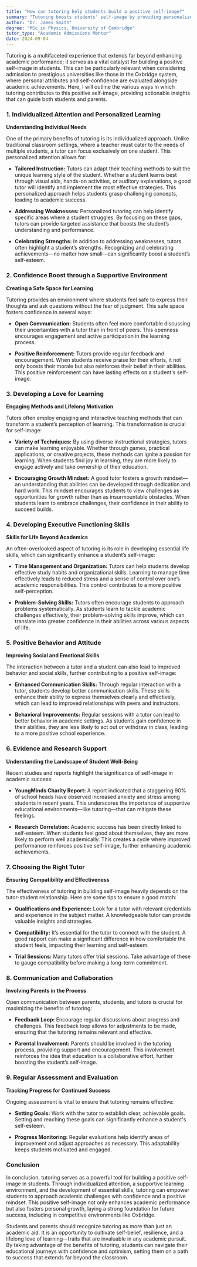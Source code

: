 ```yaml
---
title: "How can tutoring help students build a positive self-image?"
summary: "Tutoring boosts students' self-image by providing personalized support, enhancing confidence, and fostering skills essential for academic success and university admissions."
author: "Dr. James Smith"
degree: "MSc in Physics, University of Cambridge"
tutor_type: "Academic Admissions Mentor"
date: 2024-09-04
---
```


Tutoring is a multifaceted experience that extends far beyond enhancing academic performance; it serves as a vital catalyst for building a positive self-image in students. This can be particularly relevant when considering admission to prestigious universities like those in the Oxbridge system, where personal attributes and self-confidence are evaluated alongside academic achievements. Here, I will outline the various ways in which tutoring contributes to this positive self-image, providing actionable insights that can guide both students and parents.

### 1. Individualized Attention and Personalized Learning

**Understanding Individual Needs**

One of the primary benefits of tutoring is its individualized approach. Unlike traditional classroom settings, where a teacher must cater to the needs of multiple students, a tutor can focus exclusively on one student. This personalized attention allows for:

- **Tailored Instruction:** Tutors can adapt their teaching methods to suit the unique learning style of the student. Whether a student learns best through visual aids, hands-on activities, or auditory explanations, a good tutor will identify and implement the most effective strategies. This personalized approach helps students grasp challenging concepts, leading to academic success.

- **Addressing Weaknesses:** Personalized tutoring can help identify specific areas where a student struggles. By focusing on these gaps, tutors can provide targeted assistance that boosts the student’s understanding and performance.

- **Celebrating Strengths:** In addition to addressing weaknesses, tutors often highlight a student’s strengths. Recognizing and celebrating achievements—no matter how small—can significantly boost a student’s self-esteem.

### 2. Confidence Boost through a Supportive Environment

**Creating a Safe Space for Learning**

Tutoring provides an environment where students feel safe to express their thoughts and ask questions without the fear of judgment. This safe space fosters confidence in several ways:

- **Open Communication:** Students often feel more comfortable discussing their uncertainties with a tutor than in front of peers. This openness encourages engagement and active participation in the learning process.

- **Positive Reinforcement:** Tutors provide regular feedback and encouragement. When students receive praise for their efforts, it not only boosts their morale but also reinforces their belief in their abilities. This positive reinforcement can have lasting effects on a student's self-image.

### 3. Developing a Love for Learning

**Engaging Methods and Lifelong Motivation**

Tutors often employ engaging and interactive teaching methods that can transform a student’s perception of learning. This transformation is crucial for self-image:

- **Variety of Techniques:** By using diverse instructional strategies, tutors can make learning enjoyable. Whether through games, practical applications, or creative projects, these methods can ignite a passion for learning. When students find joy in learning, they are more likely to engage actively and take ownership of their education.

- **Encouraging Growth Mindset:** A good tutor fosters a growth mindset—an understanding that abilities can be developed through dedication and hard work. This mindset encourages students to view challenges as opportunities for growth rather than as insurmountable obstacles. When students learn to embrace challenges, their confidence in their ability to succeed builds.

### 4. Developing Executive Functioning Skills

**Skills for Life Beyond Academics**

An often-overlooked aspect of tutoring is its role in developing essential life skills, which can significantly enhance a student’s self-image:

- **Time Management and Organization:** Tutors can help students develop effective study habits and organizational skills. Learning to manage time effectively leads to reduced stress and a sense of control over one’s academic responsibilities. This control contributes to a more positive self-perception.

- **Problem-Solving Skills:** Tutors often encourage students to approach problems systematically. As students learn to tackle academic challenges effectively, their problem-solving skills improve, which can translate into greater confidence in their abilities across various aspects of life.

### 5. Positive Behavior and Attitude

**Improving Social and Emotional Skills**

The interaction between a tutor and a student can also lead to improved behavior and social skills, further contributing to a positive self-image:

- **Enhanced Communication Skills:** Through regular interaction with a tutor, students develop better communication skills. These skills enhance their ability to express themselves clearly and effectively, which can lead to improved relationships with peers and instructors.

- **Behavioral Improvements:** Regular sessions with a tutor can lead to better behavior in academic settings. As students gain confidence in their abilities, they are less likely to act out or withdraw in class, leading to a more positive school experience.

### 6. Evidence and Research Support

**Understanding the Landscape of Student Well-Being**

Recent studies and reports highlight the significance of self-image in academic success:

- **YoungMinds Charity Report:** A report indicated that a staggering 90% of school heads have observed increased anxiety and stress among students in recent years. This underscores the importance of supportive educational environments—like tutoring—that can mitigate these feelings.

- **Research Correlation:** Academic success has been directly linked to self-esteem. When students feel good about themselves, they are more likely to perform well academically. This creates a cycle where improved performance reinforces positive self-image, further enhancing academic achievements.

### 7. Choosing the Right Tutor

**Ensuring Compatibility and Effectiveness**

The effectiveness of tutoring in building self-image heavily depends on the tutor-student relationship. Here are some tips to ensure a good match:

- **Qualifications and Experience:** Look for a tutor with relevant credentials and experience in the subject matter. A knowledgeable tutor can provide valuable insights and strategies.

- **Compatibility:** It’s essential for the tutor to connect with the student. A good rapport can make a significant difference in how comfortable the student feels, impacting their learning and self-esteem.

- **Trial Sessions:** Many tutors offer trial sessions. Take advantage of these to gauge compatibility before making a long-term commitment.

### 8. Communication and Collaboration

**Involving Parents in the Process**

Open communication between parents, students, and tutors is crucial for maximizing the benefits of tutoring:

- **Feedback Loop:** Encourage regular discussions about progress and challenges. This feedback loop allows for adjustments to be made, ensuring that the tutoring remains relevant and effective.

- **Parental Involvement:** Parents should be involved in the tutoring process, providing support and encouragement. This involvement reinforces the idea that education is a collaborative effort, further boosting the student’s self-image.

### 9. Regular Assessment and Evaluation

**Tracking Progress for Continued Success**

Ongoing assessment is vital to ensure that tutoring remains effective:

- **Setting Goals:** Work with the tutor to establish clear, achievable goals. Setting and reaching these goals can significantly enhance a student's self-esteem.

- **Progress Monitoring:** Regular evaluations help identify areas of improvement and adjust approaches as necessary. This adaptability keeps students motivated and engaged.

### Conclusion

In conclusion, tutoring serves as a powerful tool for building a positive self-image in students. Through individualized attention, a supportive learning environment, and the development of essential skills, tutoring can empower students to approach academic challenges with confidence and a positive mindset. This positive self-image not only enhances academic performance but also fosters personal growth, laying a strong foundation for future success, including in competitive environments like Oxbridge.

Students and parents should recognize tutoring as more than just an academic aid. It is an opportunity to cultivate self-belief, resilience, and a lifelong love of learning—traits that are invaluable in any academic pursuit. By taking advantage of the benefits of tutoring, students can navigate their educational journeys with confidence and optimism, setting them on a path to success that extends far beyond the classroom.
    